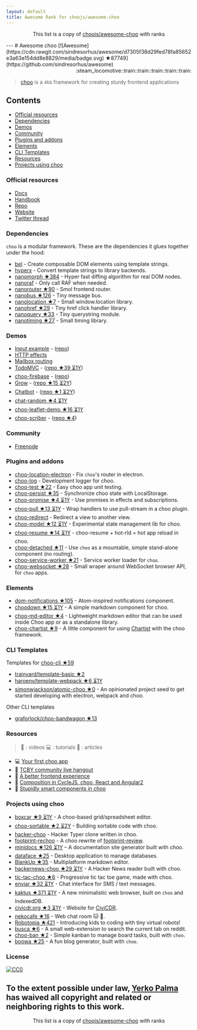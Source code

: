 ```yaml
---
layout: default
title: Awesome Rank for choojs/awesome-choo
---
```


<p align="center">
	This list is a copy of <a href="https://github.com/choojs/awesome-choo">choojs/awesome-choo</a> with ranks
</p>
---
# Awesome choo [![Awesome](https://cdn.rawgit.com/sindresorhus/awesome/d7305f38d29fed78fa85652e3a63e154dd8e8829/media/badge.svg) ★87749](https://github.com/sindresorhus/awesome) <div align="right">:steam_locomotive::train::train::train::train::train:</div>

> [choo](https://choo.io/) is a `4kb` framework for creating
> sturdy frontend applications

## Contents

- [Official resources](#official-resources)
- [Dependencies](#dependencies)
- [Demos](#demos)
- [Community](#community)
- [Plugins and addons](#plugins-and-addons)
- [Elements](#elements)
- [CLI Templates](#cli-templates)
- [Resources](#resources)
- [Projects using choo](#projects-using-choo)

### Official resources

- [Docs](https://github.com/yoshuawuyts/choo/blob/master/README.md)
- [Handbook](https://github.com/yoshuawuyts/choo-handbook)
- [Repo](https://github.com/yoshuawuyts/choo)
- [Website](https://choo.io/)
- [Twitter thread](https://twitter.com/yoshuawuyts/status/730087077803528193)

### Dependencies
`choo` is a modular framework. These are the dependencies it glues together
under the hood:

- [bel](https://github.com/shama/bel) - Create composable DOM elements using
  template strings.
- [hyperx](https://github.com/substack/hyperx) - Convert template strings to
  library backends.
- [nanomorph ★384](https://github.com/choojs/nanomorph) - Hyper fast diffing algorithm for real DOM nodes.
- [nanoraf](https://github.com/yoshuawuyts/nanoraf) - Only call RAF when needed.
- [nanorouter ★90](https://github.com/choojs/nanorouter) - Smol frontend router.
- [nanobus ★126](https://github.com/choojs/nanobus) - Tiny message bus.
- [nanolocation ★7](https://github.com/choojs/nanolocation) - Small window.location library.
- [nanohref ★29](https://github.com/choojs/nanohref) - Tiny href click handler library.
- [nanoquery ★33](https://github.com/choojs/nanoquery) - Tiny querystring module.
- [nanotiming ★27](https://github.com/choojs/nanotiming) - Small timing library.

### Demos

- [Input example](http://requirebin.com/?gist=e589473373b3100a6ace29f7bbee3186) - ([repo](https://github.com/yoshuawuyts/choo/tree/master/examples/title))
- [HTTP effects](https://hyperdev.com/#!/project/fork-fang)
- [Mailbox routing](https://github.com/yoshuawuyts/choo/tree/master/examples/mailbox)
- [TodoMVC](http://shuheikagawa.com/todomvc-choo) - ([repo ★39 ⏳1Y](https://github.com/shuhei/todomvc-choo))
- [choo-firebase](https://choo-firebase-2ec21.firebaseapp.com) - ([repo](https://github.com/mw222rs/choo-firebase))
- [Grow](https://grow.static.land) - ([repo ★15 ⏳2Y](https://github.com/sethvincent/grow))
- [Chatbot](http://chootbot.herokuapp.com) - ([repo ★1 ⏳2Y](https://github.com/plaey/chatbot))
- [chat-random ★4 ⏳1Y](https://github.com/akiva/chat-random)
- [choo-leaflet-demo ★16 ⏳1Y](https://github.com/timwis/choo-leaflet-demo)
- [choo-scriber](https://zhouhansen.github.io/choo-scriber) - ([repo ★4](https://github.com/ZhouHansen/choo-scriber))

### Community

- [Freenode](https://webchat.freenode.net/?channels=choo)

### Plugins and addons

- [choo-location-electron](https://github.com/bcomnes/choo-location-electron) - Fix `choo`'s router in electron.
- [choo-log](https://github.com/yoshuawuyts/choo-log) - Development logger for choo.
- [choo-test ★22](https://github.com/mantoni/choo-test) - Easy choo app unit testing.
- [choo-persist ★35](https://github.com/yoshuawuyts/choo-persist) - Synchronize choo state with LocalStorage.
- [choo-promise ★4 ⏳1Y](https://github.com/rahatarmanahmed/choo-promise) - Use promises in effects and subscriptions.
- [choo-pull ★13 ⏳1Y](https://github.com/yoshuawuyts/choo-pull) - Wrap handlers to use pull-stream in a choo plugin.
- [choo-redirect](https://github.com/yoshuawuyts/choo-redirect) - Redirect a view to another view.
- [choo-model ★12 ⏳1Y](https://github.com/yoshuawuyts/choo-model) - Experimental state management lib for choo.
- [choo-resume ★14 ⏳1Y](https://github.com/bengourley/choo-resume) - choo-resume + hot-rld = hot app reload in choo.
- [choo-detached ★11](https://github.com/graforlock/choo-detached) - Use `choo` as a mountable, simple stand-alone component (no routing).
- [choo-service-worker ★21](https://github.com/choojs/choo-service-worker) - Service worker loader for `choo`.
- [choo-websocket ★28](https://github.com/YerkoPalma/choo-websocket) - Small wraper around WebSocket browser API, for `choo` apps.

### Elements

- [dom-notifications ★105](https://github.com/finnp/dom-notifications) - Atom-inspired notifications component.
- [choodown ★15 ⏳1Y](https://github.com/trainyard/choodown) - A simple markdown component for choo.
- [choo-md-editor ★4](https://github.com/dbtek/choo-md-editor) - Lightweight markdown editor that can be used inside Choo app or as a standalone library.
- [choo-chartist ★9](https://github.com/rexmortus/choo-chartist) - A little component for using [Chartist](https://gionkunz.github.io/chartist-js/) with the choo framework.

### CLI Templates

Templates for [choo-cli ★59](https://github.com/trainyard/choo-cli)

- [trainyard/template-basic ★2](https://github.com/trainyard/template-basic)
- [haroenv/template-webpack ★6 ⏳1Y](https://github.com/haroenv/template-webpack)
- [simonwjackson/atomic-choo ★0](https://github.com/simonwjackson/atomic-choo) - An opinionated project seed to get started developing with electron, webpack and choo.

Other CLI templates
- [graforlock/choo-bandwagon ★13](https://github.com/graforlock/choo-bandwagon)

### Resources
> :movie_camera: : videos
> :computer: : tutorials
> :book: : articles

- :computer: [Your first choo app](https://yoshuawuyts.gitbooks.io/choo/content/02_your_first_app.html)
- :movie_camera: [TCBY community live hangout](https://www.youtube.com/watch?v=a97Mw2z1SAI)
- :book: [A better frontend experience](https://medium.com/@yoshuawuyts/a-better-frontend-experience-7b0498c85658)
- :book: [Composition in CycleJS, choo, React and Angular2](http://blog.krawaller.se/posts/composition-in-cyclejs-choo-react-and-angular2)
- :book: [Stupidly smart components in choo](http://blog.krawaller.se/posts/stupidly-smart-components-in-choo)

### Projects using choo

- [boxcar ★9 ⏳1Y](https://github.com/toddself/boxcar) - A choo-based grid/spreadsheet editor.
- [choo-sortable ★2 ⏳2Y](https://github.com/willkessler/choo-sortable) - Building sortable code with choo.
- [hacker-choo](https://github.com/mw222rs/hacker-choo) - Hacker Typer clone written in choo.
- [footprint-rechoo](https://github.com/npeihl/footprint-rechoo) - A choo rewrite of [footprint-review](http://github.com/sjcgis/footprint-review).
- [minidocs ★126 ⏳1Y](https://github.com/freeman-lab/minidocs) – A documentation site generator built with choo.
- [dataface ★25](https://github.com/timwis/dataface) - Desktop application to manage databases.
- [BlankUp ★35](https://github.com/HoverBaum/BlankUp-Electron) - Multiplatform markdown editor.
- [hackernews-choo ★29 ⏳1Y](https://github.com/kvnneff/hackernews-choo) - A Hacker News reader built with choo.
- [tic-tac-choo ★6](https://github.com/YerkoPalma/tic-tac-toe) - Progressive tic tac toe game, made with choo.
- [enviar ★32 ⏳1Y](https://github.com/timwis/enviar) - Chat interface for SMS / text messages.
- [kaktus ★371 ⏳1Y](https://github.com/kaktus/kaktus) - A new minimalistic web browser, built on `choo` and IndexedDB.
- [civicdr.org ★3 ⏳1Y](https://github.com/CiviCDR/civicdr.org) - Website for [CiviCDR](https://civicdr.org/).
- [nekocafe ★16](https://github.com/notenoughneon/nekocafe) - Web chat room :cat: :speech_balloon:.
- [Robotopia ★421](https://github.com/robotopia-x/robotopia) - Introducing kids to coding with tiny virtual robots!
- [busca ★6](https://github.com/afk-mcz/busca) - A small web-extension to search the current tab on reddit.
- [choo-ban ★2](https://github.com/luizbaldi/choo-ban) - Simple kanban to manage board tasks, built with `choo`.
- [boowa ★25](https://github.com/boowajs/boowa) - A fun blog generator, built with `choo`.

### License

[![CC0](http://mirrors.creativecommons.org/presskit/buttons/88x31/svg/cc-zero.svg)](https://creativecommons.org/publicdomain/zero/1.0/)

To the extent possible under law, [Yerko Palma](https://github.com/YerkoPalma) has waived all copyright and related or neighboring rights to this work.
---
<p align="center">
	This list is a copy of <a href="https://github.com/choojs/awesome-choo">choojs/awesome-choo</a> with ranks
</p>

